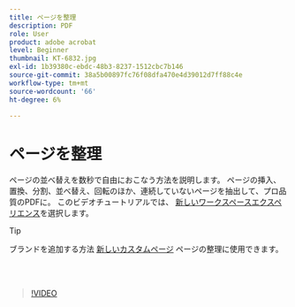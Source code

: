 ```yaml
---
title: ページを整理
description: PDF
role: User
product: adobe acrobat
level: Beginner
thumbnail: KT-6832.jpg
exl-id: 1b39380c-ebdc-48b3-8237-1512cbc7b146
source-git-commit: 38a5b00897fc76f08dfa470e4d39012d7ff88c4e
workflow-type: tm+mt
source-wordcount: '66'
ht-degree: 6%

---
```


# ページを整理

ページの並べ替えを数秒で自由におこなう方法を説明します。 ページの挿入、置換、分割、並べ替え、回転のほか、連続していないページを抽出して、プロ品質のPDFに。 このビデオチュートリアルでは、 [新しいワークスペースエクスペリエンス](new-workspace.md)を選択します。

>[!TIP]
>
>ブランドを追加する方法 [新しいカスタムページ](add-custom-page.md) ページの整理に使用できます。

<br> 

>[!VIDEO](https://video.tv.adobe.com/v/3409022?hidetitle=true)